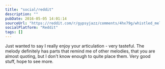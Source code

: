 ```yaml
---
title: "social/reddit"
description: ""
pubDate: 2016-05-05 14:01:14
sourceUrl: "https://reddit.com/r/gypsyjazz/comments/4hx79g/whistled_melody_original_gypsy_jazz/d2u8isd/"
socialPlatform: "Reddit"
tags: []
---
```


Just wanted to say I really enjoy your articulation - very tasteful. The melody definitely has parts that remind me of other melodies, that you are almost quoting, but I don't know enough to quite place them. Very good stuff, hope to see more.
